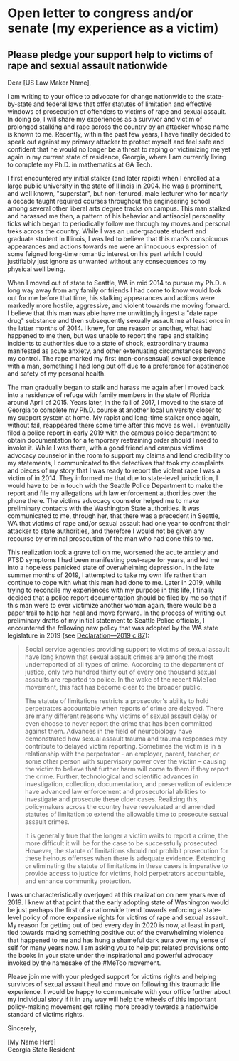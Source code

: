 # Open letter to congress and/or senate (my experience as a victim)

## Please pledge your support help to victims of rape and sexual assault nationwide

Dear [US Law Maker Name], 

I am writing to your office to advocate for change nationwide to the state-by-state and federal laws that offer statutes of limitation and effective windows of prosecution of offenders to victims of rape and sexual assault. In doing so, I will share my experiences as a survivor and victim of prolonged stalking and rape across the country by an attacker whose name is known to me. Recently, within the past few years, I have finally decided to speak out against my primary attacker to protect myself and feel safe and confident that he would no longer be a threat to raping or victimizing me yet again in my current state of residence, Georgia, where I am currently living to complete my Ph.D. in mathematics at GA Tech. 

I first encountered my initial stalker (and later rapist) when I enrolled at a large public university in the state of Illinois in 2004. He was a prominent, and well known, "superstar", but non-tenured, male lecturer who for nearly a decade taught required courses throughout the engineering school among several other liberal arts degree tracks on campus. This man stalked and harassed me then, a pattern of his behavior and antisocial personality ticks which began to periodically follow me through my moves and personal treks across the country. While I was an undergraduate student and graduate student in Illinois, I was led to believe that this man's conspicuous appearances and actions towards me were an innocuous expression of some feigned long-time romantic interest on his part which I could justifiably just ignore as unwanted without any consequences to my physical well being.

When I moved out of state to Seattle, WA in mid 2014 to pursue my Ph.D. a long way away from any family or friends I had come to know would look out for me before that time, his stalking appearances and actions were markedly more hostile, aggressive, and violent towards me moving forward. I believe that this man was able have me unwittingly ingest a "date rape drug" substance and then subsequently sexually assault me at least once in the latter months of 2014. I knew, for one reason or another, what had happened to me then, but was unable to report the rape and stalking incidents to authorities due to a state of shock, extraordinary trauma manifested as acute anxiety, and other extenuating circumstances beyond my control. The rape marked my first (non-consensual) sexual experience with a man, something I had long put off due to a preference for abstinence and safety of my personal health.

The man gradually began to stalk and harass me again after I moved back into a residence of refuge with family members in the state of Florida around April of 2015. Years later, in the fall of 2017, I moved to the state of Georgia to complete my Ph.D. course at another local university closer to my support system at home. My rapist and long-time stalker once again, without fail, reappeared there some time after this move as well. I eventually filed a police report in early 2019 with the campus police department to obtain documentation for a temporary restraining order should I need to invoke it. While I was there, with a good friend and campus victims advocacy counselor in the room to support my claims and lend credibility to my statements, I communicated to the detectives that took my complaints and pieces of my story that I was ready to report the violent rape I was a victim of in 2014. They informed me that due to state-level jurisdiction, I would have to be in touch with the Seattle Police Department to make the report and file my allegations with law enforcement authorities over the phone there. The victims advocacy counselor helped me to make preliminary contacts with the Washington State authorities. It was communicated to me, through her, that there was a precedent in Seattle, WA that victims of rape and/or sexual assault had one year to confront their attacker to state authorities, and therefore I would not be given any recourse by criminal prosecution of the man who had done this to me.

This realization took a grave toll on me, worsened the acute anxiety and PTSD symptoms I had been manifesting post-rape for years, and led me into a hopeless panicked state of overwhelming depression. In the late summer months of 2019, I attempted to take my own life rather than continue to cope with what this man had done to me. Later in 2019, while trying to reconcile my experiences with my purpose in this life, I finally decided that a police report documentation should be filed by me so that if this man were to ever victimize another woman again, there would be a paper trail to help her heal and move forward. In the process of writing out preliminary drafts of my initial statement to Seattle Police officials, I encountered the following new policy that was adopted by the WA state legislature in 2019 (see [Declaration—2019 c 87](https://app.leg.wa.gov/RCW/default.aspx?cite=9A.04.080)): 

>Social service agencies providing support to victims of sexual assault have long known that sexual assault crimes are among the most underreported of all types of crime. According to the department of justice, only two hundred thirty out of every one thousand sexual assaults are reported to police. In the wake of the recent #MeToo movement, this fact has become clear to the broader public.
>
>The statute of limitations restricts a prosecutor's ability to hold perpetrators accountable when reports of crime are delayed. There are many different reasons why victims of sexual assault delay or even choose to never report the crime that has been committed against them. Advances in the field of neurobiology have demonstrated how sexual assault trauma and trauma responses may contribute to delayed victim reporting. Sometimes the victim is in a relationship with the perpetrator - an employer, parent, teacher, or some other person with supervisory power over the victim – causing the victim to believe that further harm will come to them if they report the crime. Further, technological and scientific advances in investigation, collection, documentation, and preservation of evidence have advanced law enforcement and prosecutorial abilities to investigate and prosecute these older cases. Realizing this, policymakers across the country have reevaluated and amended statutes of limitation to extend the allowable time to prosecute sexual assault crimes.
>
>It is generally true that the longer a victim waits to report a crime, the more difficult it will be for the case to be successfully prosecuted. However, the statute of limitations should not prohibit prosecution for these heinous offenses when there is adequate evidence. Extending or eliminating the statute of limitations in these cases is imperative to provide access to justice for victims, hold perpetrators accountable, and enhance community protection.

I was uncharacteristically overjoyed at this realization on new years eve of 2019. I knew at that point that the early adopting state of Washington would be just perhaps the first of a nationwide trend towards enforcing a state-level policy of more expansive rights for victims of rape and sexual assault. My reason for getting out of bed every day in 2020 is now, at least in part, tied towards making something positive out of the overwhelming violence that happened to me and has hung a shameful dark aura over my sense of self for many years now. I am asking you to help put related provisions onto the books in your state under the inspirational and powerful advocacy invoked by the namesake of the #MeToo movement.

Please join me with your pledged support for victims rights and helping survivors of sexual assault heal and move on following this traumatic life experience. I would be happy to communicate with your office further about my individual story if it in any way will help the wheels of this important policy-making movement get rolling more broadly towards a nationwide standard of victims rights.

Sincerely, 

[My Name Here] <br/>
Georgia State Resident

